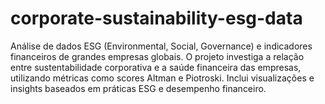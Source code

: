 # corporate-sustainability-esg-data
Análise de dados ESG (Environmental, Social, Governance) e indicadores financeiros de grandes empresas globais. O projeto investiga a relação entre sustentabilidade corporativa e a saúde financeira das empresas, utilizando métricas como scores Altman e Piotroski. Inclui visualizações e insights baseados em práticas ESG e desempenho financeiro.
